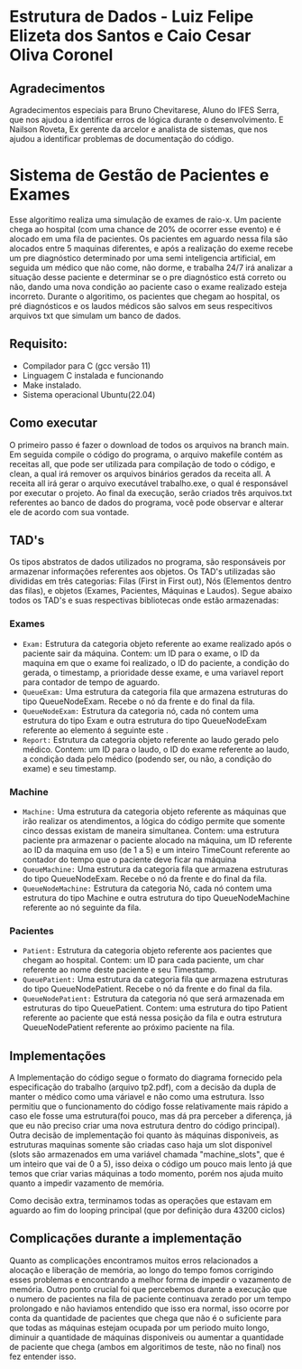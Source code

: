 # Estrutura de Dados - Luiz Felipe Elizeta dos Santos e Caio Cesar Oliva Coronel
## Agradecimentos
Agradecimentos especiais para Bruno Chevitarese, Aluno do IFES Serra, que nos ajudou a identificar erros de lógica durante o desenvolvimento. E Nailson Roveta, Ex gerente da arcelor e analista de sistemas, que nos ajudou a identificar problemas de documentação do código.
# Sistema de Gestão de Pacientes e Exames
Esse algoritimo realiza uma simulação de exames de raio-x. Um paciente chega ao hospital (com uma chance de 20% de ocorrer esse evento) e é alocado em uma fila de pacientes. Os pacientes em aguardo nessa fila são alocados entre 5 maquinas diferentes, e após a realização do exeme recebe um pre diagnóstico determinado por uma semi inteligencia artificial, em seguida um médico que não come, não dorme, e trabalha 24/7 irá analizar a situação desse paciente e determinar se o pre diagnóstico está correto ou não, dando uma nova condição ao paciente caso o exame realizado esteja incorreto. Durante o algoritimo, os pacientes que chegam ao hospital, os pré diagnósticos e os laudos médicos são salvos em seus respecitivos arquivos txt que simulam um banco de dados.

## Requisito:
  - Compilador para C (gcc versão 11)
  - Linguagem C instalada e funcionando
  - Make instalado.
  - Sistema operacional Ubuntu(22.04)
    
## Como executar
O primeiro passo é fazer o download de todos os arquivos na branch main. Em seguida compile o código do programa, o arquivo makefile contém as receitas all, que pode ser utilizada para compilação de todo o código, e clean, a qual irá remover os arquivos binários gerados da receita all. A receita all irá gerar o arquivo executável trabalho.exe, o qual é responsável por executar o projeto. Ao final da execução, serão criados três arquivos.txt referentes ao banco de dados do programa, você pode observar e alterar ele de acordo com sua vontade.

## TAD's
Os tipos abstratos de dados utilizados no programa, são responsáveis por armazenar informações referentes aos objetos. Os TAD's utilizadas são divididas em três categorias: Filas (First in First out), Nós (Elementos dentro das filas), e objetos (Exames, Pacientes, Máquinas e Laudos). Segue abaixo todos os TAD's e suas respectivas bibliotecas onde estão armazenadas:

### Exames
  - `Exam:` Estrutura da categoria objeto referente ao exame realizado após o paciente sair da máquina. Contem: um ID para o exame, o ID da maquina em que o exame foi realizado, o ID do paciente, a condição do gerada, o timestamp, a prioridade desse exame, e uma variavel report para contador de tempo de aguardo.
  - `QueueExam:` Uma estrutura da categoria fila que armazena estruturas do tipo QueueNodeExam. Recebe o nó da frente e do final da fila.
  - `QueueNodeExam:` Estrutura da categoria nó, cada nó contem uma estrutura do tipo Exam e outra estrutura do tipo QueueNodeExam referente ao elemento á seguinte este .
  - `Report:` Estrutura da categoria objeto referente ao laudo gerado pelo médico. Contem: um ID para o laudo, o ID do exame referente ao laudo, a condição dada pelo médico (podendo ser, ou não, a condição do exame) e seu timestamp.

### Machine
  - `Machine:` Uma estrutura da categoria objeto referente as máquinas que irão realizar os atendimentos, a lógica do código permite que somente cinco dessas existam de maneira simultanea. Contem: uma estrutura paciente pra armazenar o paciente alocado na máquina, um ID referente ao ID da maquina em uso (de 1 a 5) e um inteiro TimeCount referente ao contador do tempo que o paciente deve ficar na máquina
  - `QueueMachine:` Uma estrutura da categoria fila que armazena estruturas do tipo QueueNodeExam. Recebe o nó da frente e do final da fila.
  - `QueueNodeMachine:` Estrutura da categoria Nó, cada nó contem uma estrutura do tipo Machine e outra estrutura do tipo QueueNodeMachine referente ao nó seguinte da fila.

### Pacientes
  - `Patient:` Estrutura da categoria objeto referente aos pacientes que chegam ao hospital. Contem: um ID para cada paciente, um char referente ao nome deste paciente e seu Timestamp.
  - `QueuePatient:` Uma estrutura da categoria fila que armazena estruturas do tipo QueueNodePatient. Recebe o nó da frente e do final da fila.
  - `QueueNodePatient:` Estrutura da categoria nó que será armazenada em estruturas do tipo QueuePatient. Contem: uma estrutura do tipo Patient referente ao paciente que está nessa posição da fila e outra estrutura QueueNodePatient referente ao próximo paciente na fila.

## Implementações
A Implementação do código segue o formato do diagrama fornecido pela especificação do trabalho (arquivo tp2.pdf), com a decisão da dupla de manter o médico como uma váriavel e não como uma estrutura. Isso permitiu que o funcionamento do código fosse relativamente mais rápido a caso ele fosse uma estrutura(foi pouco, mas dá pra perceber a diferença, já que eu não preciso criar uma nova estrutura dentro do código principal). Outra decisão de implementação foi quanto às máquinas disponiveis, as estruturas maquinas somente são criadas caso haja um slot disponivel (slots são armazenados em uma variável chamada "machine_slots", que é um inteiro que vai de 0 a 5), isso deixa o código um pouco mais lento já que temos que criar varias máquinas a todo momento, porém nos ajuda muito quanto a impedir vazamento de memória.

Como decisão extra, terminamos todas as operações que estavam em aguardo ao fim do looping principal (que por definição dura 43200 ciclos)

## Complicações durante a implementação
Quanto as complicações encontramos muitos erros relacionados a alocação e liberação de memória, ao longo do tempo fomos corrigindo esses problemas e encontrando a melhor forma de impedir o vazamento de memória. Outro ponto crucial foi que percebemos durante a execução que o numero de pacientes na fila de paciente continuava zerado por um tempo prolongado e não haviamos entendido que isso era normal, isso ocorre por conta da quantidade de pacientes que chega que não é o suficiente para que todas as máquinas estejam ocupada por um periodo muito longo, diminuir a quantidade de máquinas disponiveis ou aumentar a quantidade de paciente que chega (ambos em algoritimos de teste, não no final) nos fez entender isso.

